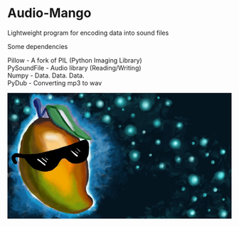# Audio-Mango
Lightweight program for encoding data into sound files


Some dependencies  

Pillow - A fork of PIL (Python Imaging Library)  
PySoundFile - Audio library (Reading/Writing)  
Numpy - Data. Data. Data.  
PyDub - Converting mp3 to wav  


  ![SomethingAwesome](include/repo/mango.jpg?raw=true)